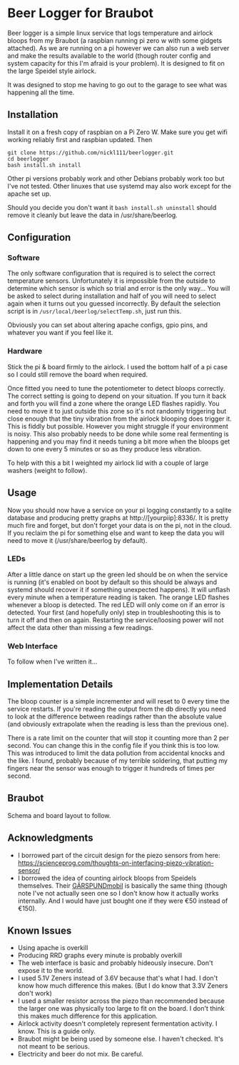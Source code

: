 # Beer Logger for Braubot

Beer logger is a simple linux service that logs temperature and airlock bloops from my Braubot (a raspbian running pi zero w with some gidgets attached). As we are running on a pi however we can also run a web server and make the results available to the world (though router config and system capacity for this I'm afraid is your problem). It is designed to fit on the large Speidel style airlock.

It was designed to stop me having to go out to the garage to see what was happening all the time.

## Installation
Install it on a fresh copy of raspbian on a Pi Zero W. Make sure you get wifi working reliably first and raspbian updated. Then
```
git clone https://github.com/nickl111/beerlogger.git
cd beerlogger
bash install.sh install
```

Other pi versions probably work and other Debians probably work too but I've not tested. Other linuxes that use systemd may also work except for the apache set up.

Should you decide you don't want it `bash install.sh uninstall` should remove it cleanly but leave the data in /usr/share/beerlog.

## Configuration
### Software
The only software configuration that is required is to select the correct temperature sensors. Unfortunately it is impossible from the outside to determine which sensor is which so trial and error is the only way... You will be asked to select during installation and half of you will need to select again when it turns out you guessed incorrectly. By default the selection script is in `/usr/local/beerlog/selectTemp.sh`, just run this.

Obviously you can set about altering apache configs, gpio pins, and whatever you want if you feel like it.

### Hardware
Stick the pi & board firmly to the airlock. I used the bottom half of a pi case so I could still remove the board when required.

Once fitted you need to tune the potentiometer to detect bloops correctly. The correct setting is going to depend on your situation.
If you turn it back and forth you will find a zone where the orange LED flashes rapidly. You need to move it to just outside this zone so it's not randomly triggering but close enough that the tiny vibration from the airlock blooping does trigger it. This is fiddly but possible. However you might struggle if your environment is noisy. This also probably needs to be done while some real fermenting is happening and you may find it needs tuning a bit more when the bloops get down to one every 5 minutes or so as they produce less vibration.

To help with this a bit I weighted my airlock lid with a couple of large washers (weight to follow).

## Usage
Now you should now have a service on your pi logging constantly to a sqlite database and producing pretty graphs at http://[yourpiip]:8336/. It is pretty much fire and forget, but don't forget your data is on the pi, not in the cloud. If you reclaim the pi for something else and want to keep the data you will need to move it (/usr/share/beerlog by default).
### LEDs
After a little dance on start up the green led should be on when the service is running (it's enabled on boot by default so this should be always and systemd should recover it if something unexpected happens). It will unflash every minute when a temperature reading is taken.
The orange LED flashes whenever a bloop is detected. The red LED will only come on if an error is detected. Your first (and hopefully only) step in troubleshooting this is to turn it off and then on again. Restarting the service/loosing power will not affect the data other than missing a few readings.

### Web Interface
To follow when I've written it...

## Implementation Details
The bloop counter is a simple incrementer and will reset to 0 every time the service restarts. If you're reading the output from the db directly you need to look at the difference between readings rather than the absolute value (and obviously extrapolate when the reading is less than the previous one).

There is a rate limit on the counter that will stop it counting more than 2 per second. You can change this in the config file if you think this is too low. This was introduced to limit the data pollution from accidental knocks and the like. I found, probably because of my terrible soldering, that putting my fingers near the sensor was enough to trigger it hundreds of times per second.

## Braubot

Schema and board layout to follow.

## Acknowledgments
- I borrowed part of the circuit design for the piezo sensors from here: https://scienceprog.com/thoughts-on-interfacing-piezo-vibration-sensor/
- I borrowed the idea of counting airlock bloops from Speidels themselves. Their [GÄRSPUNDmobil](https://www.speidels-braumeister.de/en/braumeister/gaerspundmobil-and-gaermeister-control.html) is basically the same thing (though note I've not actually seen one so I don't know how it actually works internally. And I would have just bought one if they were €50 instead of €150). 

## Known Issues
- Using apache is overkill
- Producing RRD graphs every minute is probably overkill
- The web interface is basic and probably hideously insecure. Don't expose it to the world.
- I used 5.1V Zeners instead of 3.6V because that's what I had. I don't know how much difference this makes. (But I do know that 3.3V Zeners don't work)
- I used a smaller resistor across the piezo than recommended because the larger one was physically too large to fit on the board. I don't think this makes much difference for this application.
- Airlock activity doesn't completely represent fermentation activity. I know. This is a guide only.
- Braubot might be being used by someone else. I haven't checked. It's not meant to be serious.
- Electricity and beer do not mix. Be careful.